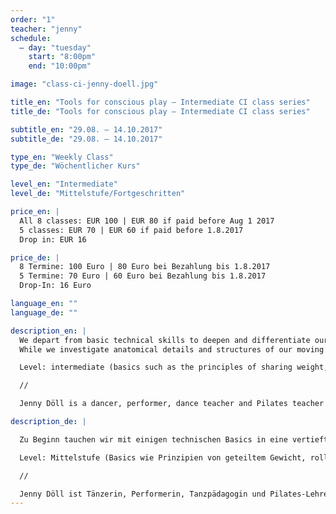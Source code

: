 ```yaml
---
order: "1"
teacher: "jenny"
schedule:
  – day: "tuesday"
    start: "8:00pm"
    end: "10:00pm"

image: "class-ci-jenny-doell.jpg"

title_en: "Tools for conscious play – Intermediate CI class series"
title_de: "Tools for conscious play – Intermediate CI class series"

subtitle_en: "29.08. – 14.10.2017"
subtitle_de: "29.08. – 14.10.2017"

type_en: "Weekly Class"
type_de: "Wöchentlicher Kurs"

level_en: "Intermediate"
level_de: "Mittelstufe/Fortgeschritten"

price_en: |
  All 8 classes: EUR 100 | EUR 80 if paid before Aug 1 2017    
  5 classes: EUR 70 | EUR 60 if paid before 1.8.2017    
  Drop in: EUR 16

price_de: |
  8 Termine: 100 Euro | 80 Euro bei Bezahlung bis 1.8.2017  
  5 Termine: 70 Euro | 60 Euro bei Bezahlung bis 1.8.2017  
  Drop-In: 16 Euro

language_en: ""
language_de: ""

description_en: |
  We depart from basic technical skills to deepen and differentiate our perception of our own and our partners’ bodies. From there we broaden our spectrum of possibilities for improvised contact dances by either exploring different principles for moving together or working with set pathways.
  While we investigate anatomical details and structures of our moving bodies – alone and in contact – we develop our CI-practice towards a greater ease in dealing with all sorts of physical challenges. Technique is important for me not as an end in itself, but as a tool for supporting our never ending journey towards (more) freedom of choice – in the dance as well as ideally in daily life. We will mix the technical inquiry with some profound silliness and playful curiosity. Sweaty and wild dances and precision don’t have to be opposites! Come prepared for some concentrated play and you probably get a chance to experience yourself as having/being a moving, sensing, feeling and expressing body in a fresh and new way and find satisfying as well as interesting dances.  

  Level: intermediate (basics such as the principles of sharing weight, rolling point of contact or feeling comfortable supporting 100% weight of another person on low and medium level should be there). If you are insecure about your level of experience, but think that sounds so much fun that you want to do it, get in touch with me.    

  //  

  Jenny Döll is a dancer, performer, dance teacher and Pilates teacher and holds a degree in movement- and music education. She has been practicing CI for over 15 years, has taught in Freiburg, Berlin, and in CI-festivals in Germany and Romania, is a co-initiator of the Contact Improvisation Collective Freiburg and a co-founded the Berlin Underscore Group. Besides Contact Improvisation she practices release-based techniques, instant composition, and is inspired by various somatic practices. She sees the body as a medium for experience of the self and the world: With the body we interact with our environment which generates information which then generates further interactions. In daily life these interactions are mainly used for the purpose of functioning and mostly happen unconsciously whereas in dance (or art in general) they can become expressions of freedom. In her recent work she is exploring Contact Improvisation in performance as well as the meeting of improvised dance and improvised music in collective instant composition.  

description_de: |

  Zu Beginn tauchen wir mit einigen technischen Basics in eine vertiefte Körperwahrnehmung ein und differenzieren das Spüren unseres eigenen Körpers sowie das unserer Partner*innen. Von dort aus erweitern wir das Spektrum unserer Möglichkeiten für den CI-Tanz, indem wir verschiedene Prinzipien, sich gemeinsam zu bewegen, entweder  durch  feste Bewegungsfolgen oder mit offeneren Aufgabenstellungen erkunden. Während wir anatomischen Details nachspüren und die Architektur unseres Körpers – allein und in Kontakt mit anderen Körpern – erkunden entwickeln wir unsere CI-Praxis hin zu einer größeren Leichtigkeit im Umgang mit verschiedenen Arten von physischer Herausforderung. Technik ist für mich kein Selbstzweck sondern dient als Werkzeug, um Vielfalt zu unterstützen und unsere Entscheidungsfreiheit zu erweitern – im Tanz wie idealerweise ebenso im Alltag. Wir vermengen die technische Erkundung mit einer guten Portion profundem Blödsinn und verspielter Neugier. Wilde, verschwitzte Tänze und Präzision müssen kein Gegensatz sein! Kommt mit einer Offenheit für konzentriertes Spiel und erlebt es ein/en bewegten, spürenden, ausdrucksvollen Körper zu haben/zu sein und eine frische Tanzerfahrung mitzunehmen.  

  Level: Mittelstufe (Basics wie Prinzipien von geteiltem Gewicht, rollendem Kontaktpunkt oder sich sicher fühlen in der niedrigen bis mittleren Ebene das volle Gewicht eines Partners zu unterstützen sollten vorhanden sein). Solltest du bezüglich deines Erfahrungslevels unsicher sein, aber sehr gern mitmachen wollen, kontaktiere mich gern.   

  //  

  Jenny Döll ist Tänzerin, Performerin, Tanzpädagogin und Pilates-Lehrerin und hat ein Diplom in Musik-und Bewegungserziehung. Sie praktiziert CI seit über 15 Jahren, unterrichtete in Freiburg, Berlin, auf CI-Festivals in Deutschland und Rumänien, ist Mitinitiatorin des Contact Improvisation Kollektivs Freiburg, und der Berliner Underscore-Gruppe. Neben Contact Improvisation praktiziert sie Release-basierte Tanztechniken, Instant Composition und ist inspiriert von verschiedenen Körperarbeitstechniken. Sie betrachtet den Körper als Medium zur Erfahrung von Selbst und Welt. Mit ihm treten wir in Interaktion mit meiner Umwelt, was uns Informationen gibt, was wiederum weitere Interaktionen generiert. Im Alltag sind diese Interaktionen zumeist zweck- und überlebensgebunden  und häufig unbewusst, während sie im Tanz zum Ausdruck von Freiheit werden können. In letzter Zeit fokussiert sich ihre Arbeit auf Contact Improvisation in/als Performance und dem Zusammentreffen von improvisierter Musik und improvisiertem Tanz als kollektive Instant Composition.
---
```

